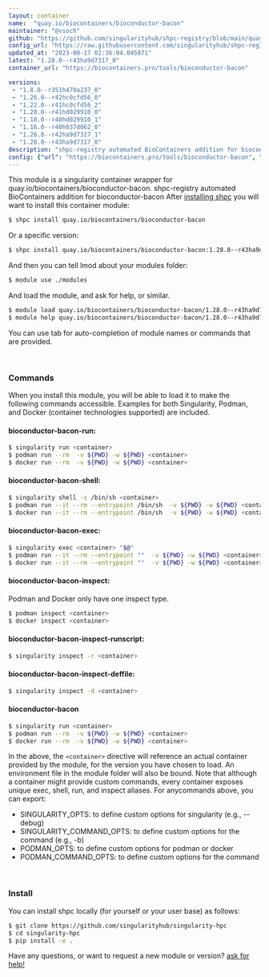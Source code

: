 ```yaml
---
layout: container
name:  "quay.io/biocontainers/bioconductor-bacon"
maintainer: "@vsoch"
github: "https://github.com/singularityhub/shpc-registry/blob/main/quay.io/biocontainers/bioconductor-bacon/container.yaml"
config_url: "https://raw.githubusercontent.com/singularityhub/shpc-registry/main/quay.io/biocontainers/bioconductor-bacon/container.yaml"
updated_at: "2023-08-17 02:36:04.045871"
latest: "1.28.0--r43ha9d7317_0"
container_url: "https://biocontainers.pro/tools/bioconductor-bacon"

versions:
 - "1.8.0--r351h470a237_0"
 - "1.26.0--r42hc0cfd56_0"
 - "1.22.0--r41hc0cfd56_2"
 - "1.20.0--r41hd029910_0"
 - "1.18.0--r40hd029910_1"
 - "1.16.0--r40h037d062_0"
 - "1.26.0--r42ha9d7317_1"
 - "1.28.0--r43ha9d7317_0"
description: "shpc-registry automated BioContainers addition for bioconductor-bacon"
config: {"url": "https://biocontainers.pro/tools/bioconductor-bacon", "maintainer": "@vsoch", "description": "shpc-registry automated BioContainers addition for bioconductor-bacon", "latest": {"1.28.0--r43ha9d7317_0": "sha256:c7f491459fdc8df219fa281e06b631b1431135c9ba76b5f61955c9171913a705"}, "tags": {"1.8.0--r351h470a237_0": "sha256:e5c781d246e15de32735f03940a8b95a4b9a1592ed3d73d10fae1138c3abe75e", "1.26.0--r42hc0cfd56_0": "sha256:93884ea1f691e5de3a9534d387407c08ec838e5ef92a375addf55af32ff6b8ab", "1.22.0--r41hc0cfd56_2": "sha256:da59ba3e085e68d5f4bde0f201f533e556ae2b17d7ea31865aa3439f7fa9d6f4", "1.20.0--r41hd029910_0": "sha256:6e1e4219fa71ce5c3e30e9eea5e91dd6823cd6584842143ad4dc5c4c0998c5ce", "1.18.0--r40hd029910_1": "sha256:1aadf04c6d8a8149383901558e1df7797ca4959fb2ab9ee899cf86fe72e52a82", "1.16.0--r40h037d062_0": "sha256:3c32104ec41b42f8d2f58836bc7ed209ad280d144c17563a9f5b83ac1b122bb9", "1.26.0--r42ha9d7317_1": "sha256:6232efdae20b28a605157190329ce0ee9cf1061a0ab694bbbb08770c58a3af37", "1.28.0--r43ha9d7317_0": "sha256:c7f491459fdc8df219fa281e06b631b1431135c9ba76b5f61955c9171913a705"}, "docker": "quay.io/biocontainers/bioconductor-bacon"}
---
```


This module is a singularity container wrapper for quay.io/biocontainers/bioconductor-bacon.
shpc-registry automated BioContainers addition for bioconductor-bacon
After [installing shpc](#install) you will want to install this container module:


```bash
$ shpc install quay.io/biocontainers/bioconductor-bacon
```

Or a specific version:

```bash
$ shpc install quay.io/biocontainers/bioconductor-bacon:1.28.0--r43ha9d7317_0
```

And then you can tell lmod about your modules folder:

```bash
$ module use ./modules
```

And load the module, and ask for help, or similar.

```bash
$ module load quay.io/biocontainers/bioconductor-bacon/1.28.0--r43ha9d7317_0
$ module help quay.io/biocontainers/bioconductor-bacon/1.28.0--r43ha9d7317_0
```

You can use tab for auto-completion of module names or commands that are provided.

<br>

### Commands

When you install this module, you will be able to load it to make the following commands accessible.
Examples for both Singularity, Podman, and Docker (container technologies supported) are included.

#### bioconductor-bacon-run:

```bash
$ singularity run <container>
$ podman run --rm  -v ${PWD} -w ${PWD} <container>
$ docker run --rm  -v ${PWD} -w ${PWD} <container>
```

#### bioconductor-bacon-shell:

```bash
$ singularity shell -s /bin/sh <container>
$ podman run --it --rm --entrypoint /bin/sh  -v ${PWD} -w ${PWD} <container>
$ docker run --it --rm --entrypoint /bin/sh  -v ${PWD} -w ${PWD} <container>
```

#### bioconductor-bacon-exec:

```bash
$ singularity exec <container> "$@"
$ podman run --it --rm --entrypoint ""  -v ${PWD} -w ${PWD} <container> "$@"
$ docker run --it --rm --entrypoint ""  -v ${PWD} -w ${PWD} <container> "$@"
```

#### bioconductor-bacon-inspect:

Podman and Docker only have one inspect type.

```bash
$ podman inspect <container>
$ docker inspect <container>
```

#### bioconductor-bacon-inspect-runscript:

```bash
$ singularity inspect -r <container>
```

#### bioconductor-bacon-inspect-deffile:

```bash
$ singularity inspect -d <container>
```



#### bioconductor-bacon

```bash
$ singularity run <container>
$ podman run --rm  -v ${PWD} -w ${PWD} <container>
$ docker run --rm  -v ${PWD} -w ${PWD} <container>
```


In the above, the `<container>` directive will reference an actual container provided
by the module, for the version you have chosen to load. An environment file in the
module folder will also be bound. Note that although a container
might provide custom commands, every container exposes unique exec, shell, run, and
inspect aliases. For anycommands above, you can export:

 - SINGULARITY_OPTS: to define custom options for singularity (e.g., --debug)
 - SINGULARITY_COMMAND_OPTS: to define custom options for the command (e.g., -b)
 - PODMAN_OPTS: to define custom options for podman or docker
 - PODMAN_COMMAND_OPTS: to define custom options for the command

<br>

### Install

You can install shpc locally (for yourself or your user base) as follows:

```bash
$ git clone https://github.com/singularityhub/singularity-hpc
$ cd singularity-hpc
$ pip install -e .
```

Have any questions, or want to request a new module or version? [ask for help!](https://github.com/singularityhub/singularity-hpc/issues)